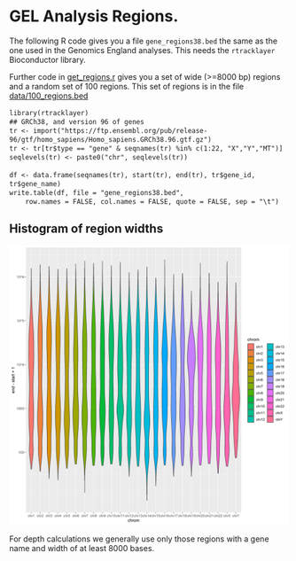 
# GEL Analysis Regions.

The following R code gives you a file `gene_regions38.bed` the same as the
one used in the Genomics England analyses.  This needs the `rtracklayer`
Bioconductor library.

Further code in [get_regions.r](../R/get_regions.r) gives you a set of
wide (>=8000 bp) regions and a random set of 100 regions.  This set of
regions is in the file [data/100_regions.bed](../data/100_regions.bed)

```{r}
library(rtracklayer)
## GRCh38, and version 96 of genes
tr <- import("https://ftp.ensembl.org/pub/release-96/gtf/homo_sapiens/Homo_sapiens.GRCh38.96.gtf.gz")
tr <- tr[tr$type == "gene" & seqnames(tr) %in% c(1:22, "X","Y","MT")]
seqlevels(tr) <- paste0("chr", seqlevels(tr))

df <- data.frame(seqnames(tr), start(tr), end(tr), tr$gene_id, tr$gene_name)
write.table(df, file = "gene_regions38.bed", 
    row.names = FALSE, col.names = FALSE, quote = FALSE, sep = "\t") 
```
## Histogram of region widths

![a histogram of region widths](violin.png "Violin plot of region widths")

For depth calculations we generally use only those regions with a gene name and
width of at least 8000 bases.